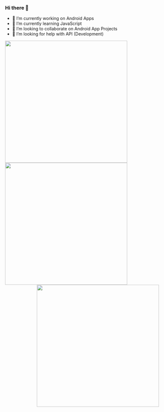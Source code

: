 ### Hi there 👋

<!--
**roomiers/roomiers** is a ✨ _special_ ✨ repository because its `README.md` (this file) appears on your GitHub profile.

Here are some ideas to get you started:

- 🔭 I’m currently working on Android Apps
- 🌱 I’m currently learning JavaScript
- 👯 I’m looking to collaborate on Android App Projects
- 🤔 I’m looking for help with API (Development)
- 💬 Ask me about ...
- 📫 How to reach me: ...
- 😄 Pronouns: ...
- ⚡ Fun fact: ...
-->

- 🔭 I’m currently working on Android Apps
- 🌱 I’m currently learning JavaScript
- 👯 I’m looking to collaborate on Android App Projects
- 🤔 I’m looking for help with API (Development)

<img align="left" src="https://github-readme-stats.vercel.app/api?username=roomiers&count_private=true&show_icons=true&theme=light" width="400"/>
<img align="center" src="https://github-readme-streak-stats.herokuapp.com/?user=roomiers" width="400">
<img align="right" src="[https://github-readme-streak-stats.herokuapp.com/?user=roomiers](https://github-readme-stats.vercel.app/api/top-langs/?username=roomiers)" width="400">
